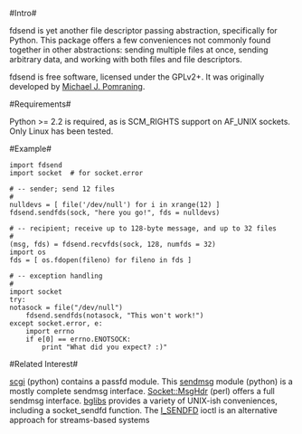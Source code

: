 #Intro#

fdsend is yet another file descriptor passing abstraction, specifically for Python. This package offers a few conveniences not commonly found together in other abstractions: sending multiple files at once, sending arbitrary data, and working with both files and file descriptors.

fdsend is free software, licensed under the GPLv2+. It was originally developed by [Michael J. Pomraning](http://pilcrow.madison.wi.us/).

#Requirements#

Python >= 2.2 is required, as is SCM_RIGHTS support on AF_UNIX sockets. Only Linux has been tested.

#Example#

    import fdsend
    import socket  # for socket.error    

    # -- sender; send 12 files
    #
    nulldevs = [ file('/dev/null') for i in xrange(12) ]
    fdsend.sendfds(sock, "here you go!", fds = nulldevs)

    # -- recipient; receive up to 128-byte message, and up to 32 files
    #
    (msg, fds) = fdsend.recvfds(sock, 128, numfds = 32)
    import os
    fds = [ os.fdopen(fileno) for fileno in fds ]

    # -- exception handling
    #
    import socket
    try:
	notasock = file("/dev/null")
        fdsend.sendfds(notasock, "This won't work!")
    except socket.error, e:
        import errno
        if e[0] == errno.ENOTSOCK:
            print "What did you expect? :)"

#Related Interest#

[scgi](http://www.mems-exchange.org/software/scgi/) (python) contains a passfd module.
This [sendmsg](http://www.python.org/pycon/dc2004/papers/51/migration-code/sendmsg/) module (python) is a mostly complete sendmsg interface.
[Socket::MsgHdr](http://search.cpan.org/dist/Socket-MsgHdr/lib/Socket/MsgHdr.pm) (perl) offers a full sendmsg interface.
[bglibs](http://untroubled.org/bglibs/) provides a variety of UNIX-ish conveniences, including a socket_sendfd function.
The [I_SENDFD](http://pubs.opengroup.org/onlinepubs/007908799/xsh/ioctl.html) ioctl is an alternative approach for streams-based systems